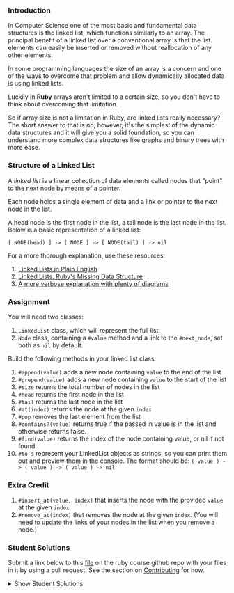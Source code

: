 ### Introduction

In Computer Science one of the most basic and fundamental data structures is the
linked list, which functions similarly to an array. The principal benefit of a linked
list over a conventional array is that the list elements can easily be inserted or
removed without reallocation of any other elements.

In some programming languages the size of an array is a concern and one of the ways
to overcome that problem and allow dynamically allocated data is using linked lists.

Luckily in **Ruby** arrays aren't limited to a certain size, so you don't have to think
about overcoming that limitation.

So if array size is not a limitation in Ruby, are linked lists really necessary?
The short answer to that is _no_; however, it's the simplest of the dynamic data
structures and it will give you a solid foundation, so you can understand more
complex data structures like graphs and binary trees with more ease.

### Structure of a Linked List

A _linked list_ is a linear collection of data elements called nodes that "point"
to the next node by means of a pointer.

Each node holds a single element of data and a link or pointer to the next node in the list.

A head node is the first node in the list, a tail node is the last node in the list. Below is a basic representation of a linked list:

`[ NODE(head) ] -> [ NODE ] -> [ NODE(tail) ] -> nil`

For a more thorough explanation, use these resources:

1.  [Linked Lists in Plain English](https://www.youtube.com/watch?v=oiW79L8VYXk)
2.  [Linked Lists, Ruby's Missing Data Structure](https://www.sitepoint.com/rubys-missing-data-structure/)
3.  [A more verbose explanation with plenty of diagrams](http://www.cs.cmu.edu/~adamchik/15-121/lectures/Linked%20Lists/linked%20lists.html)

### Assignment

<div class="lesson-content__panel" markdown="1">
  You will need two classes:

1. `LinkedList` class, which will represent the full list.
2. `Node` class, containing a `#value` method and a link to the `#next_node`, set both as `nil` by default.

Build the following methods in your linked list class:

1. `#append(value)` adds a new node containing `value` to the end of the list
2. `#prepend(value)` adds a new node containing `value` to the start of the list
3. `#size` returns the total number of nodes in the list
4. `#head` returns the first node in the list
5. `#tail` returns the last node in the list
6. `#at(index)` returns the node at the given `index`
7. `#pop` removes the last element from the list
8. `#contains?(value)` returns true if the passed in value is in the list and otherwise returns false.
9. `#find(value)` returns the index of the node containing value, or nil if not found.
10. `#to_s` represent your LinkedList objects as strings, so you can print them out and preview them in the console.
    The format should be: `( value ) -> ( value ) -> ( value ) -> nil`

### Extra Credit

1. `#insert_at(value, index)` that inserts the node with the provided `value` at the given `index`
2. `#remove_at(index)` that removes the node at the given `index`. (You will need to update the links of your nodes in the list when you remove a node.)
   </div>

### Student Solutions

Submit a link below to this [file](https://github.com/TheOdinProject/curriculum/blob/master/ruby_programming/computer_science/project_linked_lists.md) on the ruby course github repo with your files in it by using a pull request. See the section on [Contributing](http://github.com/TheOdinProject/curriculum/blob/master/contributing.md) for how.

<details markdown="block">
  <summary> Show Student Solutions </summary>

- Add your solution below this line!
- [Bradley's Solution (with extra credit)](https://github.com/spaceincase/odin-project-exercises/tree/master/linked_lists)
- [Billy's Solution (with extra credit)](https://github.com/bcoffin9/project_linked_list)
- [Sher's Solution (with extra credit)](https://github.com/sher-s7/linkedlist)
- [Nasser Abachi's Solution](https://github.com/abachi/theodinproject/tree/master/building-projects/linked-list)
- [Run After's Solution](https://github.com/run-after/curriculum/blob/master/ruby_programming/computer_science/project_linked_lists.md)
- [Robin's Solution](https://github.com/CoolGlasses/linked_list/blob/master/linked_list.rb)
- [Uzay-G's Solution](https://github.com/Uzay-G/ruby_exercises/blob/master/linked_list.rb)
- [Rafe Draper's Solution](https://github.com/rafeDraper/ruby_exercises/tree/master/linked_lists)
- [Nikolas Broman's Solution](https://github.com/nikolasbroman/linked_list)
- [Ian's Solution (with extra credit)](https://github.com/IanMKesler/linked_list)
- [Andrija Jelenkovic's Solution (with extra credit)](https://github.com/Amdrija/ruby-practice)
- [Chris' Solution (with extra credit)](https://github.com/CSalois114/project_linked_list/blob/master/linked_list.rb)
- [Jose Salvador's Solution (with extra credit)](https://github.com/Jsalvadorpp/Ruby-Data-Structures/blob/master/linkedLists.rb)
- [Alain Suarez's Solution (with extra credit)](https://gitlab.com/asuar/ruby-linkedlist)
- [Jay Burbyga's Solution (with extra credit)](https://github.com/Jaybur1/ruby_exercises/blob/master/linked_list/linked_list.rb)
- [JFAldridge's Solution (with extra credit)](https://github.com/JFAldridge/ruby_linked_list)
- [Leonardo Vega's Solution (with extra credit)](https://github.com/leonardovega/ruby_programming/blob/master/computer_science/project_linked_lists.rb)
- [BShowen's Solution (with extra credit)](https://github.com/BShowen/Linked_list_in_Ruby)
- [Arilson Souza Solution](https://github.com/arilsonsouza/the_odin_project/blob/master/ruby/project_linked_lists/linked_list.rb)
- [Vollantre's Solution](https://github.com/vollantre/linked_list/blob/master/linked_list.rb)
- [Braxton Lemmon's Solution](https://github.com/braxtonlemmon/linked_lists)
- [Kevin Vuong's Solution](https://github.com/fffear/linked_lists)
- [Nicolas Espinoza's Solution](https://github.com/nicospz/linked_lists)
- [Rudi Boshoff's Solution](https://github.com/RudiBoshoff/linked-list)
- [Learnsometing's Solution w/extras](https://github.com/learnsometing/TOP-ruby-projects/tree/master/ruby/computer-science/linked-list)
- [Simon Tharby's solution](https://github.com/jinjagit/linked_list/blob/master/linked.rb)
- [Chris Wegscheid's Solution](https://github.com/cwegscheid08/linked_list)
- [Smetanca52's Solution](https://github.com/Smetanca52/ruby_exercices/blob/master/linked_lists.rb)
- [Stefano Merazzi's Solution (w/ extra)](https://github.com/ste001/ruby-exercises/blob/master/computer_science/linked_lists.rb)
- [Dreniak's Solution](https://github.com/Dreniak/linked_list/blob/master/linkedlist.rb)
- [Mohamed Elattar's Solution](https://github.com/mohamed-elattar/linked-list)
- [brendan tang's solution](https://github.com/brndntng/linked_list)
- [prw001's Solution](https://github.com/prw001/linked_list)
- [Max Garber's Solution](https://github.com/bubblebooy/miscellaneous-exercises/blob/master/Linked%20List.rb)
- [Malaika (Mic) Solution](https://github.com/malaikaMI/Link_list)
- [Sherman Bowling's solution](https://github.com/janus0/top_course_work/tree/master/ruby/project_linked_list)
- [Nathan Sherburne's solution](https://github.com/nathansherburne/ruby_practice/blob/master/data_structures/linked_list.rb)
- [Javier Machin's solution](https://github.com/Javier-Machin/Linked_list/blob/master/linked_list.rb)
- [Btreim's solution](https://github.com/btreim/ruby/blob/master/linked_list.rb)
- [0zra's solution](https://github.com/0zra/linkedlist/blob/master/linkedlist.rb)
- [Demo318's solution (with extra credit)](https://github.com/Demo318/ruby_linked_lists)
- [mtizim's solution (with extra credit)](https://github.com/mtizim/odin_projects/blob/master/ruby/linkedlists.rb)
- [Isil Donmez's solution](https://github.com/isildonmez/linked_lists/blob/master/linked_lists.rb)
- [Bruno Parga's solution](https://github.com/brunoparga/odinproject/blob/master/Ruby/linkedlist.rb)
- [Jmooree30's solution](https://github.com/jmooree30/Linked-list.git)
- [Andrew's solution](https://github.com/andrewr224/Linked-Lists)
- [Jason McKee's solution](https://github.com/jttmckee/odin-project-ruby/tree/master/LinkedList)
- [Jonathan Yiv's solution](https://github.com/JonathanYiv/linked_list)
- [Roland Studer's solution](https://github.com/RolandStuder/odin_project_solutions/tree/master/linked_lists)
- [justinckim3's solution](https://github.com/justinckim3/linked_list/blob/master/linked_list.rb)
- [Kasey Z's Solution (with extra credit)](https://github.com/kasey-z/TOP-solutions/blob/master/linked_lists/linked_lists.rb)
- [thisisned's solution](https://github.com/thisisned/linked_list/blob/master/linked_list.rb)
- [SadieD's solution](https://github.com/SadieD/linked_lists)
- [Clayton Sweeten's Solution](https://github.com/cjsweeten101/OdinProjects/tree/master/linked_list)
- [holdercp's solution](https://github.com/holdercp/linked_lists)
- [Webdev-burd's solution](https://github.com/webdev-burd/linked_list)
- [Jfonz412's solution](https://github.com/jfonz412/computer_science/blob/master/linked_lists.rb)
- [xavier solution (+ extra)](https://github.com/nxdf2015/odin-linked-lists/blob/master/linked_list.rb)
- [Ovsjah Schweinefresser's Solution](https://github.com/Ovsjah/linked_lists)
- [Oleh Sliusar's solution](https://github.com/OlehSliusar/linked_lists)
- [Nikolay Dyulgerov's solution](https://github.com/NicolayD/ruby-data-structures/blob/master/linked_list.rb)
- [mindovermiles262's Solution](https://github.com/mindovermiles262/linked-list)
- [theghall's solution](https://github.com/theghall/linked-list.git)
- [yilmazgunalp's solution with extra](https://github.com/yilmazgunalp/linked_list)
- [Ayushka's solution](https://github.com/ayushkamadji/ruby_linked_list/blob/master/lib/LinkedList.rb)
- [ToTenMilan's solution with extra](https://github.com/ToTenMilan/the_odin_project/tree/master/ruby/linked_list)
- [Raiko's Solution (with extra credit)](https://github.com/Cypher0/linked_lists/blob/master/linked_list.rb)
- [Nicolas Amaya's solution (with extra)](https://github.com/nicoasp/TOP---Ruby-Linked-Lists)
- [nmac's Solution](https://github.com/nmacawile/LinkedList)
- [John Phelps's Solution (+extra)](https://github.com/jphelps413/odin-ruby/blob/master/linked-lists/linked_list.rb)
- [Jib's Solution (with extra credit)](https://github.com/NuclearMachine/OdinTasks/tree/master/LinkedLists)
- [Stefan (Cyprium)'s solution](https://github.com/dev-cyprium/linked-lists-ruby/)
- [Cody Loyd's solution (with tests and extra credit)](https://github.com/codyloyd/linked_list)
- [Miguel Herrera's solution](https://github.com/migueloherrera/linked-lists)
- [KrakenHH's solution](https://github.com/KrakenHH/ruby/tree/master/algorithms/linked_list)
- [Shala Qweghen's solution](https://github.com/ShalaQweghen/linked_list)
- [John Connor's solution](https://github.com/jacgitcz/linked_list)
- [Earth35's solution](https://github.com/Earth35/linked-list/blob/master/linked_list.rb)
- [Oscar Y.'s solution](https://github.com/mysteryihs/ruby_projects/blob/master/linked_list.rb)
- [Amrr Bakry's solution - with extra credit](https://github.com/Amrrbakry/learning_ruby/blob/master/LinkedList/linked_list.rb)
- [Jean Merlet's solution](https://github.com/jeanmerlet/ruby_misc/blob/master/data_structures/linked_list.rb)
- [Manu Phatak's HIGH ENERGY solution](https://github.com/bionikspoon/ruby_linked_list)
- [fugumagu's solution with extra credit](https://github.com/fugumagu/the_odin_project/tree/master/linked_list)
- [Sasho's solution /w extra credit](https://github.com/sashoa/the-odin-project/tree/master/project-linked-lists)
- [Austin's solution with extra credit](https://github.com/CouchofTomato/algorithm/blob/master/linked_list.rb)
- [Jiazhi Guo's solution (with extra credit)](https://github.com/jerrykuo7727/linked_lists)
- [Dan Hoying's solution (with extra credit)](https://github.com/danhoying/linked_lists)
- [Chris Chambers' solution (with extra credit)](https://github.com/chrisgchambers/ruby_exercies/blob/master/linked_list/linked_list.rb)
- [Jorrit Luimers' (Voodoo Woodoo) solution](https://github.com/voodoowoodoo/ruby_linked_lists)
- [Francisco Carlos's solution (with extra credit)](https://github.com/fcarlosdev/the_odin_project/tree/master/linked_lists)
- [Loris Aranda's solution (with extra credit)](https://github.com/LorisProg/ruby-linked_lists)
- [at0micr3d's solution (with extra credit)](https://github.com/at0micr3d/linked_list)
- [Eric M's solution (with extra credit)](https://github.com/em77/linked_list)
- [Clint's solution (extra cred)](https://github.com/tholymap/OdinLinkedList)
- [Dylan's solution (with extra credit)](https://github.com/resputin/the_odin_project/blob/master/Ruby/linklist/linklist.rb)
- [David Chapman's solution (with extra credit)](https://github.com/davidchappy/odin_training_projects/tree/master/linked_lists)
- [Leonard Soai-Van solution](https://github.com/leosoaivan/TOP_compsci)
- [Anthony Vumbaca's solution (with extra credit)](https://github.com/tvumbaca/linked_lists/blob/master/linked_list.rb)
- [Jerry Gao's tryhard solution](https://github.com/blackwright/odin/tree/master/ruby_linked_list)
- [Marcus' solution (with extra credit)](https://github.com/nestcx/odin_comp_sci/blob/master/linked_list.rb)
- [Mateusz Staszczyk's](https://github.com/sleaz0id/LinkedList)
- [Sophia Wu's solution (with extra credit)](https://github.com/SophiaLWu/project-linked-lists)
- [Samuel Langenfeld's solution](https://github.com/SamuelLangenfeld/linked_list)
- [Braydon Pacheco's solution](https://github.com/pacheeko/linked_lists/blob/master/linked_lists.rb)
- [Robert Szabo's solution](https://github.com/Siker001/the_odin_project_exercises/blob/master/ruby/linked_lists/linked_list.rb)
- [jeff1st's solution](https://github.com/jeff1st/linked_list)
- [Noah Prescott's solution](https://github.com/npresco/top/tree/master/linked_list)
- [Cody Buffaloe's solution](https://github.com/CodyLBuffaloe/Linked_Lists)
- [Daniel Varcas aka d-zer0's solution](https://github.com/d-zer0/linked_list/blob/master/linked_list.rb)
- [Zach Beaird's solution (with extra credit)](https://github.com/zbbeaird89/Linked-List)
- [EMuchynski's solution](https://github.com/EMuchynski/linked_lists)
- [Luján Fernaud's solution](https://github.com/lujanfernaud/ruby-linked-list)
- [Jason Dancocks' solution](https://github.com/JasonDancocks/Ruby/tree/master/linkedlists)
- [Anistor86's solution](https://github.com/anistor86/linked_list)
- [James Redux's solution](https://github.com/Jamesredux/linked_list)
- [Oliver Curting's solution (with extra credit)](https://github.com/Curting/linked_lists)
- [Alex's solution](https://github.com/alexcorremans/linked_list)
- [HSaad's solution](https://github.com/HSaad/linked-lists)
- [Scott McKell's Solution:](https://github.com/zottwickel/linked_list.git)
- [Punnadittr's Solution:](https://github.com/punnadittr/linked_list/blob/master/linked_lists.rb)
- [Agon Idrizi's Solution:](https://github.com/AgonIdrizi/Recursion/blob/master/linked_list.rb)
- [Areeba's Solution](https://github.com/AREEBAISHTIAQ/LinkedLists/blob/master/linkedlist.rb)
- [dmarkiewicz's Solution](https://github.com/dmarkiewicz/the-odin-project/tree/master/Ruby/Linked-list)
- [Felipe Parreira's Solution](https://github.com/FelipeParreira/TheOdinProject/blob/master/ruby-programming/a-bit-of-CS/linked_lists/linked-list.rb)
- [mojotron's Solution](https://github.com/mojotron/linked-lists/blob/master/linked_list_class.rb)
- [Tommy's Solution](https://github.com/hoangtommy/linkedLists/blob/master/LinkedList.rb)
- [Emil Dimitrov's Solution](https://github.com/imemdm/linked_list)
- [EdwardHeath's Solution (with extra credit)](https://github.com/EdwardHeath/linked_list/tree/master)
- [Leila Alderman's solution](https://github.com/leila-alderman/TOP_ruby_exercises/tree/master/08_linked_list)
- [Vitaly Osipov's solution](https://github.com/vi7ali/ruby-practice/tree/master/linked-list)
- [vanny96's Solution](https://github.com/vanny96/linked_lists)
- [JamCry's Solution](https://github.com/jamcry/ruby-advanced-exercises/blob/master/linked_lists.rb)
- [Wesley Wang's Solution (with extra credit)](https://github.com/wesleymellon/linked-list-structure)
- [Alex Krewson's Solution (with extra credit)](https://github.com/alexkrewson/linked_lists)
- [Rey van den Berg's Solution (with extra credit)](https://github.com/Rey810/Linked-List-Data-Structure-)
- [Sergej Jurchenko's Solution (with extra credit)](https://github.com/Sergyurch/linked_list/blob/master/linked_list.rb)
- [Han Josmer's solution (with extra credit)](https://github.com/HanJosmer/ruby_programming/blob/master/linked_lists/linked_lists.rb)
- [Robert Dunbar's solution (with extra credit)](https://github.com/RobertDunbar/ruby-linked-list)
- [Ben Fowler's solution (with extra credit)](https://github.com/benfowler04/ruby-cs/blob/master/linked_list.rb)
- [Bendee48's solution (with extra credit)](https://github.com/bendee48/Data-Structures/blob/master/linked_lists.rb)
- [Ray Alvarez's solution (with extra credit)](https://github.com/ray-alvarez/linkedlists)
- [Brett Bonnet's solution (with extra credit)](https://github.com/Brett-Bonnet/linked_lists)
- [Adriel Bruno's solution (with extra credit)](https://github.com/AdrielTrigger/Ruby-Linked-List/blob/master/linked_list.rb)
- [Toberoni's solution (with extra credit)](https://github.com/toberoni/the_odin_project/tree/master/ruby_programming/linked_lists)
- [guacamobley's solution](https://github.com/guacamobley/linked-list)
- [Robert Suazo's solution](https://github.com/rsuazo/linked_lists/blob/master/linked_lists.rb)
- [Ranon Martin's solution (with extra credit)](https://github.com/ranonm/TheOdinProjectExercises/tree/master/linked_list)
- [unheavenlycreature's solution (with extra credit)](https://github.com/unheavenlycreature/linkedlist)
  </details>
